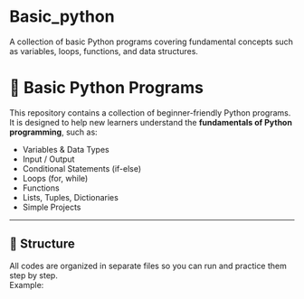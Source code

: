 # Basic_python
A collection of basic Python programs covering fundamental concepts such as variables, loops, functions, and data structures.
# 🐍 Basic Python Programs

This repository contains a collection of beginner-friendly Python programs.  
It is designed to help new learners understand the **fundamentals of Python programming**, such as:

- Variables & Data Types  
- Input / Output  
- Conditional Statements (if-else)  
- Loops (for, while)  
- Functions  
- Lists, Tuples, Dictionaries  
- Simple Projects  

---

## 📂 Structure
All codes are organized in separate files so you can run and practice them step by step.  
Example:

